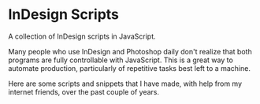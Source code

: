 InDesign Scripts
===============

A collection of InDesign scripts in JavaScript.

Many people who use InDesign and Photoshop daily don't realize that both programs are fully controllable with JavaScript. This is a great way to automate production, particularly of repetitive tasks best left to a machine.

Here are some scripts and snippets that I have made, with help from my internet friends, over the past couple of years.
